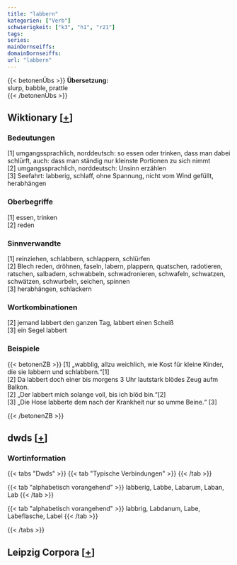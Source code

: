 ```yaml
---
title: "labbern"
kategorien: ["Verb"]
schwierigkeit: ["k3", "h1", "r21"]
tags:
series:
mainDornseiffs:
domainDornseiffs:
url: "labbern"
---
```


{{< betonenÜbs >}}
**Übersetzung:**  
slurp, babble, prattle  
{{< /betonenÜbs >}}

## Wiktionary [[+](https://de.wiktionary.org/wiki/labbern)]

### Bedeutungen
[1] umgangssprachlich, norddeutsch: so essen oder trinken, dass man dabei schlürft, auch: dass man ständig nur kleinste Portionen zu sich nimmt  
[2] umgangssprachlich, norddeutsch: Unsinn erzählen  
[3] Seefahrt: labberig, schlaff, ohne Spannung, nicht vom Wind gefüllt, herabhängen  

### Oberbegriffe
[1] essen, trinken  
[2] reden  

### Sinnverwandte
[1] reinziehen, schlabbern, schlappern, schlürfen  
[2] Blech reden, dröhnen, faseln, labern, plappern, quatschen, radotieren, ratschen, salbadern, schwabbeln, schwadronieren, schwafeln, schwatzen, schwätzen, schwurbeln, seichen, spinnen  
[3] herabhängen, schlackern  

### Wortkombinationen
[2] jemand labbert den ganzen Tag, labbert einen Scheiß  
[3] ein Segel labbert  

### Beispiele
{{< betonenZB >}}
[1] „wabblig, allzu weichlich, wie Kost für kleine Kinder, die sie labbern und schlabbern.“[1]  
[2] Da labbert doch einer bis morgens 3 Uhr lautstark blödes Zeug aufm Balkon.  
[2] „Der labbert mich solange voll, bis ich blöd bin.“[2]  
[3] „Die Hose labberte dem nach der Krankheit nur so umme Beine.“ [3]  

{{< /betonenZB >}}


## dwds [[+](https://www.dwds.de/wb/labbern)]

### Wortinformation
{{< tabs "Dwds" >}}
{{< tab "Typische Verbindungen" >}}
{{< /tab >}}

{{< tab "alphabetisch vorangehend" >}}
labberig, Labbe, Labarum, Laban, Lab
{{< /tab >}}

{{< tab "alphabetisch vorangehend" >}}
labbrig, Labdanum, Labe, Labeflasche, Label
{{< /tab >}}

{{< /tabs >}}

## Leipzig Corpora [[+](https://corpora.uni-leipzig.de/en/res?word=labbern&corpusId=deu_newscrawl-public_2018)]

